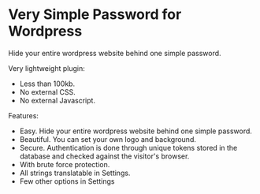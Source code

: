 # Very Simple Password for Wordpress

Hide your entire wordpress website behind one simple password.

Very lightweight plugin:
- Less than 100kb.
- No external CSS.
- No external Javascript.

Features:
- Easy. Hide your entire wordpress website behind one simple password.
- Beautiful. You can set your own logo and background.
- Secure. Authentication is done through unique tokens stored in the database and checked against the visitor's browser.
- With brute force protection.
- All strings translatable in Settings.
- Few other options in Settings